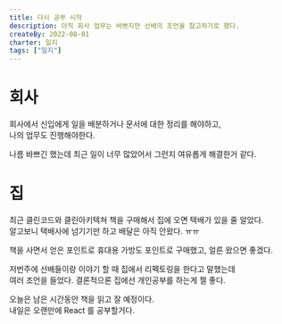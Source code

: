 ```yaml
---
title: 다시 공부 시작
description: 아직 회사 업무는 바쁘지만 선배의 조언을 참고하기로 했다.
createBy: 2022-08-01
charter: 일지
tags: ["일지"]
---
```


# 회사

회사에서 신입에게 일을 배분하거나 문서에 대한 정리를 해야하고,  
나의 업무도 진행해야한다.

나름 바쁘긴 했는데 최근 일이 너무 많았어서 그런지 여유롭게 해결한거 같다.

# 집

최근 클린코드와 클린아키텍쳐 책을 구매해서 집에 오면 택배가 있을 줄 알았다.  
알고보니 택배사에 넘기기만 하고 배달은 아직 안왔다. ㅠㅠ

책을 사면서 얻은 포인트로 휴대용 가방도 포인트로 구매했고, 얼른 왔으면 좋겠다.

저번주에 선배들이랑 이야기 할 때 집에서 리펙토링을 한다고 말했는데  
여러 조언을 들었다. 결론적으론 집에선 개인공부를 하는게 젤 좋다.

오늘은 남은 시간동안 책을 읽고 잘 예정이다.  
내일은 오랜만에 React 를 공부할거다.
